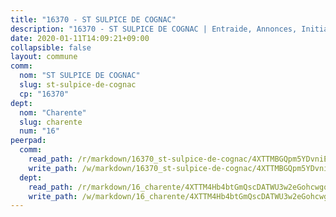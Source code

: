 ```yaml
---
title: "16370 - ST SULPICE DE COGNAC"
description: "16370 - ST SULPICE DE COGNAC | Entraide, Annonces, Initiatives"
date: 2020-01-11T14:09:21+09:00
collapsible: false
layout: commune
comm:
  nom: "ST SULPICE DE COGNAC"
  slug: st-sulpice-de-cognac
  cp: "16370"
dept:
  nom: "Charente"
  slug: charente
  num: "16"
peerpad:
  comm:
    read_path: /r/markdown/16370_st-sulpice-de-cognac/4XTTMBGQpm5YDvniEnG4NPfXLyopkhdFvLtywN6rwcg1zfLgL
    write_path: /w/markdown/16370_st-sulpice-de-cognac/4XTTMBGQpm5YDvniEnG4NPfXLyopkhdFvLtywN6rwcg1zfLgL-K3TgUS6xqPnYPLQbnp3HAA9aq4hheG3J6ddtFs24yJfjsyWjk9j5QkZnMBtypsCx9mnbUEd7BxDrdk3cyQu3zLjEc4eVpupuHfTNiPmFWY7D4YACJ3ykL681PA5pgQKnmHn31o88
  dept:
    read_path: /r/markdown/16_charente/4XTTM4Hb4btGmQscDATWU3w2eGohcwgqasCDtGWVahJnAEsq8
    write_path: /w/markdown/16_charente/4XTTM4Hb4btGmQscDATWU3w2eGohcwgqasCDtGWVahJnAEsq8-K3TgU9zhAjxEMbYrSr9VB24idAgS7xBryN3TjEsJmsrToRfRc8PWUu9zDXmtMXWLR7TNqZhAPJFsnJ4QbuWpLJvHpyW2q8LZxtsaakTfiMdj4HFsc11ZXzpn4aT8zYKZzSLwV1CA
---
```


